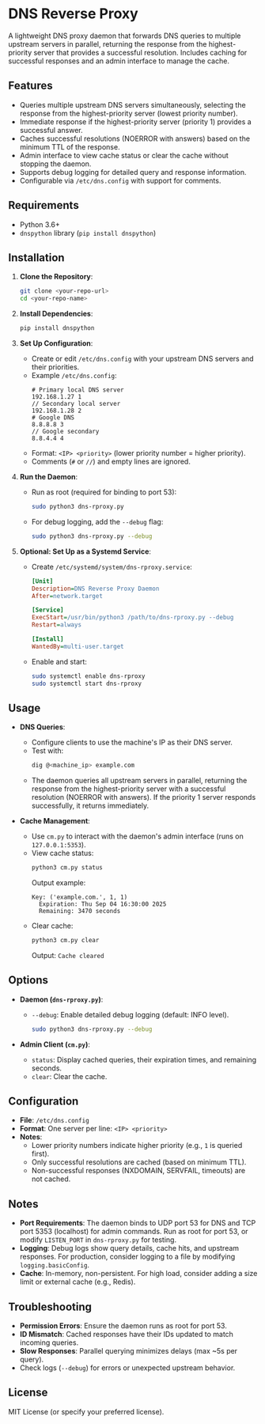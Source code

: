 
# DNS Reverse Proxy

A lightweight DNS proxy daemon that forwards DNS queries to multiple upstream servers in parallel, returning the response from the highest-priority server that provides a successful resolution. Includes caching for successful responses and an admin interface to manage the cache.

## Features
- Queries multiple upstream DNS servers simultaneously, selecting the response from the highest-priority server (lowest priority number).
- Immediate response if the highest-priority server (priority 1) provides a successful answer.
- Caches successful resolutions (NOERROR with answers) based on the minimum TTL of the response.
- Admin interface to view cache status or clear the cache without stopping the daemon.
- Supports debug logging for detailed query and response information.
- Configurable via `/etc/dns.config` with support for comments.

## Requirements
- Python 3.6+
- `dnspython` library (`pip install dnspython`)

## Installation
1. **Clone the Repository**:
   ```bash
   git clone <your-repo-url>
   cd <your-repo-name>
   ```

2. **Install Dependencies**:
   ```bash
   pip install dnspython
   ```

3. **Set Up Configuration**:
   - Create or edit `/etc/dns.config` with your upstream DNS servers and their priorities.
   - Example `/etc/dns.config`:
     ```plaintext
     # Primary local DNS server
     192.168.1.27 1
     // Secondary local server
     192.168.1.28 2
     # Google DNS
     8.8.8.8 3
     // Google secondary
     8.8.4.4 4
     ```
   - Format: `<IP> <priority>` (lower priority number = higher priority).
   - Comments (`#` or `//`) and empty lines are ignored.

4. **Run the Daemon**:
   - Run as root (required for binding to port 53):
     ```bash
     sudo python3 dns-rproxy.py
     ```
   - For debug logging, add the `--debug` flag:
     ```bash
     sudo python3 dns-rproxy.py --debug
     ```

5. **Optional: Set Up as a Systemd Service**:
   - Create `/etc/systemd/system/dns-rproxy.service`:
     ```ini
     [Unit]
     Description=DNS Reverse Proxy Daemon
     After=network.target

     [Service]
     ExecStart=/usr/bin/python3 /path/to/dns-rproxy.py --debug
     Restart=always

     [Install]
     WantedBy=multi-user.target
     ```
   - Enable and start:
     ```bash
     sudo systemctl enable dns-rproxy
     sudo systemctl start dns-rproxy
     ```

## Usage
- **DNS Queries**:
  - Configure clients to use the machine's IP as their DNS server.
  - Test with:
    ```bash
    dig @<machine_ip> example.com
    ```
  - The daemon queries all upstream servers in parallel, returning the response from the highest-priority server with a successful resolution (NOERROR with answers). If the priority 1 server responds successfully, it returns immediately.

- **Cache Management**:
  - Use `cm.py` to interact with the daemon's admin interface (runs on `127.0.0.1:5353`).
  - View cache status:
    ```bash
    python3 cm.py status
    ```
    Output example:
    ```
    Key: ('example.com.', 1, 1)
      Expiration: Thu Sep 04 16:30:00 2025
      Remaining: 3470 seconds
    ```
  - Clear cache:
    ```bash
    python3 cm.py clear
    ```
    Output: `Cache cleared`

## Options
- **Daemon (`dns-rproxy.py`)**:
  - `--debug`: Enable detailed debug logging (default: INFO level).
    ```bash
    sudo python3 dns-rproxy.py --debug
    ```

- **Admin Client (`cm.py`)**:
  - `status`: Display cached queries, their expiration times, and remaining seconds.
  - `clear`: Clear the cache.

## Configuration
- **File**: `/etc/dns.config`
- **Format**: One server per line: `<IP> <priority>`
- **Notes**:
  - Lower priority numbers indicate higher priority (e.g., `1` is queried first).
  - Only successful resolutions are cached (based on minimum TTL).
  - Non-successful responses (NXDOMAIN, SERVFAIL, timeouts) are not cached.

## Notes
- **Port Requirements**: The daemon binds to UDP port 53 for DNS and TCP port 5353 (localhost) for admin commands. Run as root for port 53, or modify `LISTEN_PORT` in `dns-rproxy.py` for testing.
- **Logging**: Debug logs show query details, cache hits, and upstream responses. For production, consider logging to a file by modifying `logging.basicConfig`.
- **Cache**: In-memory, non-persistent. For high load, consider adding a size limit or external cache (e.g., Redis).

## Troubleshooting
- **Permission Errors**: Ensure the daemon runs as root for port 53.
- **ID Mismatch**: Cached responses have their IDs updated to match incoming queries.
- **Slow Responses**: Parallel querying minimizes delays (max ~5s per query).
- Check logs (`--debug`) for errors or unexpected upstream behavior.

## License
MIT License (or specify your preferred license).


